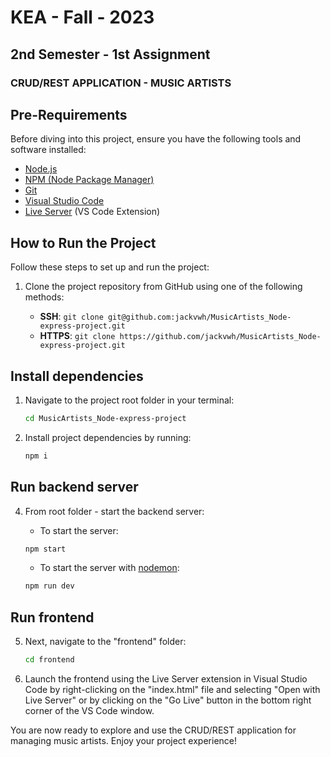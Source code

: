 # KEA - Fall - 2023

## 2nd Semester - 1st Assignment

### CRUD/REST APPLICATION - MUSIC ARTISTS

## Pre-Requirements

Before diving into this project, ensure you have the following tools and software installed:

- [Node.js](https://nodejs.org/)
- [NPM (Node Package Manager)](https://www.npmjs.com/)
- [Git](https://git-scm.com/)
- [Visual Studio Code](https://code.visualstudio.com/)
- [Live Server](https://marketplace.visualstudio.com/items?itemName=ritwickdey.LiveServer) (VS Code Extension)

## How to Run the Project

Follow these steps to set up and run the project:

1. Clone the project repository from GitHub using one of the following methods:

   - **SSH**: `git clone git@github.com:jackvwh/MusicArtists_Node-express-project.git`
   - **HTTPS**: `git clone https://github.com/jackvwh/MusicArtists_Node-express-project.git`

## Install dependencies

1. Navigate to the project root folder in your terminal:

   ```bash
   cd MusicArtists_Node-express-project
   ```

2. Install project dependencies by running:

   ```bash
   npm i
   ```

## Run backend server

4. From root folder - start the backend server:

   - To start the server: 
   ```bash
   npm start
   ```

   - To start the server with [nodemon](https://nodemon.io/): 
   ```bash
   npm run dev
   ```
## Run frontend

5. Next, navigate to the "frontend" folder:

   ```bash
   cd frontend
   ```

6. Launch the frontend using the Live Server extension in Visual Studio Code by right-clicking on the "index.html" file and selecting "Open with Live Server" or by clicking on the "Go Live" button in the bottom right corner of the VS Code window.

You are now ready to explore and use the CRUD/REST application for managing music artists. Enjoy your project experience!